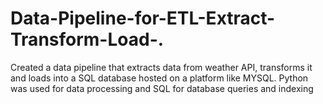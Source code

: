 # Data-Pipeline-for-ETL-Extract-Transform-Load-.
Created a data pipeline that extracts data from weather API, transforms it and loads into a SQL database hosted on a platform like MYSQL. Python was used for data processing and SQL for database queries and indexing
